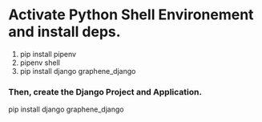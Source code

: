# Activate Python Shell Environement and install deps.

1. pip install pipenv
2. pipenv shell
3. pip install django graphene_django

### Then, create the Django Project and Application. 

pip install django graphene_django